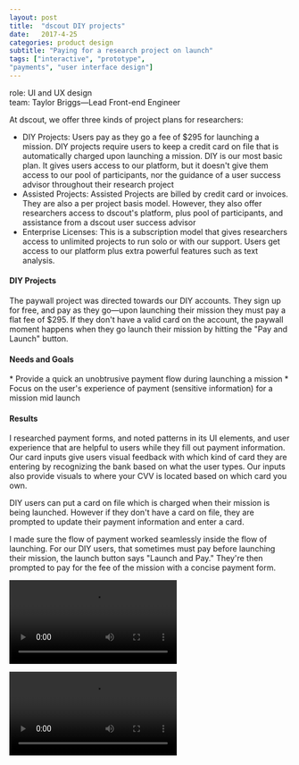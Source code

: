 ```yaml
---
layout: post
title:  "dscout DIY projects"
date:   2017-4-25
categories: product design
subtitle: "Paying for a research project on launch"
tags: ["interactive", "prototype",
"payments", "user interface design"]
---
```

<div class="caption">
role: UI and UX design<br>
team: Taylor Briggs—Lead Front-end Engineer
</div>

At dscout, we offer three kinds of project plans for researchers:

* DIY Projects: Users pay as they go a fee of $295 for launching a mission. DIY projects require users to keep a credit card on file that is automatically charged upon launching a mission. DIY is our most basic plan. It gives users access to our platform, but it doesn't give them access to our pool of participants, nor the guidance of a user success advisor throughout their research project
* Assisted Projects: Assisted Projects are billed by credit card or invoices. They are also a per project basis model. However, they also offer researchers access to dscout's platform, plus pool of participants, and assistance from a dscout user success advisor
* Enterprise Licenses: This is a subscription model that gives researchers access to unlimited projects to run solo or with our support. Users get access to our platform plus extra powerful features such as text analysis.

<h4>DIY Projects</h4>
The paywall project was directed towards our DIY accounts. They sign up for free, and pay as they go—upon launching their mission they must pay a flat fee of $295. If they don't have a valid card on the account, the paywall moment happens when they go launch their mission by hitting the "Pay and Launch" button.

<h4>Needs and Goals</h4>
* Provide a quick an unobtrusive payment flow during launching a mission
* Focus on the user's experience of payment (sensitive information) for a mission mid launch

<h4>Results</h4>
I researched payment forms, and noted patterns in its UI elements, and user experience that are helpful to users while they fill out payment information. Our card inputs give users visual feedback with which kind of card they are entering by recognizing the bank based on what the user types. Our inputs also provide visuals to where your CVV is located based on which card you own.

DIY users can put a card on file which is charged when their mission is being launched. However if they don't have a card on file, they are prompted to update their payment information and enter a card.

I made sure the flow of payment worked seamlessly inside the flow of launching. For our DIY users, that sometimes must pay before launching their mission, the launch button says "Launch and Pay." They're then prompted to pay for the fee of the mission with a concise payment form.

<video autoplay preload loop src="../../../../../../assets//images/diy-launch.mp4 %}"><source src="../../../../../../assets//images/diy-launch.mp4 %}" type="video/mp4"></video>

<video autoplay preload loop src="../../../../../../assets//images/diy-launch-2.mp4 %}"><source src="../../../../../../assets//images/diy-launch-2.mp4 %}" type="video/mp4"></video>
